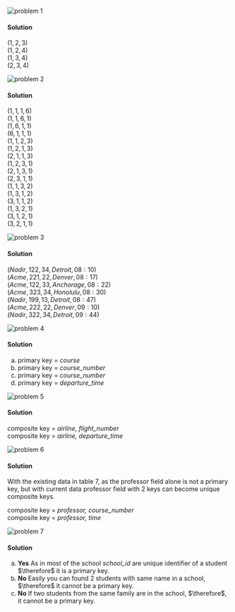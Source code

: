 ![problem 1](https://github.com/jigjnasu/discrete_mathematics_and_its_applications/blob/master/chapter_9_relations/9.2_n-ary_relations_and_their_applications/repo/problem_1.png)

#### Solution
$(1, 2, 3)$ </br>
$(1, 2, 4)$ </br>
$(1, 3, 4)$ </br>
$(2, 3, 4)$ </br>

![problem 2](https://github.com/jigjnasu/discrete_mathematics_and_its_applications/blob/master/chapter_9_relations/9.2_n-ary_relations_and_their_applications/repo/problem_2.png)

#### Solution
$(1, 1, 1, 6)$ </br>
$(1, 1, 6, 1)$ </br>
$(1, 6, 1, 1)$ </br>
$(6, 1, 1, 1)$ </br>
$(1, 1, 2, 3)$ </br>
$(1, 2, 1, 3)$ </br>
$(2, 1, 1, 3)$ </br>
$(1, 2, 3, 1)$ </br>
$(2, 1, 3, 1)$ </br>
$(2, 3, 1, 1)$ </br>
$(1, 1, 3, 2)$ </br>
$(1, 3, 1, 2)$ </br>
$(3, 1, 1, 2)$ </br>
$(1, 3, 2, 1)$ </br>
$(3, 1, 2, 1)$ </br>
$(3, 2, 1, 1)$ </br>

![problem 3](https://github.com/jigjnasu/discrete_mathematics_and_its_applications/blob/master/chapter_9_relations/9.2_n-ary_relations_and_their_applications/repo/problem_3.png)

#### Solution
$(Nadir, 122, 34, Detroit, 08:10)$ </br>
$(Acme, 221, 22, Denver, 08:17)$ </br>
$(Acme, 122, 33, Anchorage, 08:22)$ </br>
$(Acme, 323, 34, Honolulu, 08:30)$ </br>
$(Nadir, 199, 13, Detroit, 08:47)$ </br>
$(Acme, 222, 22, Denver, 09:10)$ </br>
$(Nadir, 322, 34, Detroit, 09:44)$ </br>

![problem 4](https://github.com/jigjnasu/discrete_mathematics_and_its_applications/blob/master/chapter_9_relations/9.2_n-ary_relations_and_their_applications/repo/problem_4.png)

#### Solution
<ol type="a">
  <li>
    primary key = <i>course</i>
  </li>
  <li>
    primary key = <i>course_number</i>
  </li>
  <li>
    primary key = <i>course_number</i>
  </li>
  <li>
    primary key = <i>departure_time</i>
  </li>
</ol>

![problem 5](https://github.com/jigjnasu/discrete_mathematics_and_its_applications/blob/master/chapter_9_relations/9.2_n-ary_relations_and_their_applications/repo/problem_5.png)

#### Solution
composite key = <i>airline, flight_number</i> </br>
composite key = <i>airline, departure_time</i> </br>

![problem 6](https://github.com/jigjnasu/discrete_mathematics_and_its_applications/blob/master/chapter_9_relations/9.2_n-ary_relations_and_their_applications/repo/problem_6.png)

#### Solution

With the existing data in table 7, as the professor field alone is not a primary key, but with current data professor field with 2 keys can become unique composite keys. </br>

composite key = <i>professor, course_number</i> </br>
composite key = <i>professor, time</i> </br>

![problem 7](https://github.com/jigjnasu/discrete_mathematics_and_its_applications/blob/master/chapter_9_relations/9.2_n-ary_relations_and_their_applications/repo/problem_7.png)

#### Solution

<ol type="a">
  <li>
    <b>Yes</b> As in most of the school <i> school_id </i> are unique identifier of a student $\therefore$ it is a primary key.
  </li>
  <li>
    <b>No</b> Easily you can found 2 students with same name in a school, $\therefore$ it cannot be a primary key.
  </li>
  <li>
    <b>No</b> If two students from the same family are in the school, $\therefore$, it cannot be a primary key.
  </li>
</ol>
